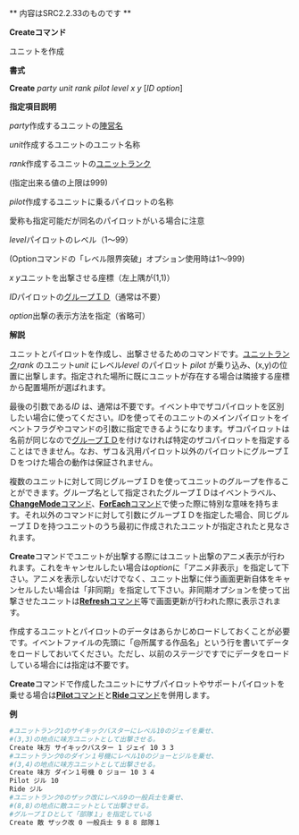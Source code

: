 ** 内容はSRC2.2.33のものです **

**Createコマンド**

ユニットを作成

**書式**

**Create** *party unit rank pilot level x y* [*ID option*]

**指定項目説明**

*party*作成するユニットの[陣営名](陣営名.md)

*unit*作成するユニットのユニット名称

*rank*作成するユニットの[ユニットランク](ユニットランク.md)

(指定出来る値の上限は999)

*pilot*作成するユニットに乗るパイロットの名称

愛称も指定可能だが同名のパイロットがいる場合に注意

*level*パイロットのレベル（1～99）

(Optionコマンドの「レベル限界突破」オプション使用時は1～999)

*x y*ユニットを出撃させる座標（左上隅が(1,1)）

*ID*パイロットの[グループＩＤ](グループＩＤ.md)（通常は不要）

*option*出撃の表示方法を指定（省略可）

**解説**

ユニットとパイロットを作成し、出撃させるためのコマンドです。[ユニットランク](ユニットランク.md)*rank* のユニット*unit* にレベル*level* のパイロット *pilot* が乗り込み、(x,y)の位置に出撃します。指定された場所に既にユニットが存在する場合は隣接する座標から配置場所が選ばれます。

最後の引数である*ID* は、通常は不要です。イベント中でザコパイロットを区別したい場合に使ってください。*ID*を使ってそのユニットのメインパイロットをイベントフラグやコマンドの引数に指定できるようになります。ザコパイロットは名前が同じなので[グループＩＤ](グループＩＤ.md)を付けなければ特定のザコパイロットを指定することはできません。なお、ザコ＆汎用パイロット以外のパイロットにグループＩＤをつけた場合の動作は保証されません。

複数のユニットに対して同じグループＩＤを使ってユニットのグループを作ることができます。グループ名として指定されたグループＩＤはイベントラベル、[**ChangeMode**コマンド](ChangeModeコマンド.md)、[**ForEach**コマンド](ForEachコマンド.md)で使った際に特別な意味を持ちます。それ以外のコマンドに対して引数にグループＩＤを指定した場合、同じグループＩＤを持つユニットのうち最初に作成されたユニットが指定されたと見なされます。

**Create**コマンドでユニットが出撃する際にはユニット出撃のアニメ表示が行われます。これをキャンセルしたい場合は*option*に「アニメ非表示」を指定して下さい。アニメを表示しないだけでなく、ユニット出撃に伴う画面更新自体をキャンセルしたい場合は「非同期」を指定して下さい。非同期オプションを使って出撃させたユニットは[**Refresh**コマンド](Refreshコマンド.md)等で画面更新が行われた際に表示されます。

作成するユニットとパイロットのデータはあらかじめロードしておくことが必要です。イベントファイルの先頭に「@所属する作品名」という行を書いてデータをロードしておいてください。ただし、以前のステージですでにデータをロードしている場合には指定は不要です。

**Create**コマンドで作成したユニットにサブパイロットやサポートパイロットを乗せる場合は[**Pilot**コマンド](Pilotコマンド.md)と[**Ride**コマンド](Rideコマンド.md)を併用します。

**例**
```sh
#ユニットランク1のサイキックバスターにレベル10のジェイを乗せ、
#(3,3)の地点に味方ユニットとして出撃させる。
Create 味方 サイキックバスター 1 ジェイ 10 3 3
#ユニットランク0のダイン１号機にレベル10のジョーとジルを乗せ、
#(3,4)の地点に味方ユニットとして出撃させる。
Create 味方 ダイン１号機 0 ジョー 10 3 4
Pilot ジル 10
Ride ジル
#ユニットランク0のザック改にレベル9の一般兵士を乗せ、
#(8,8)の地点に敵ユニットとして出撃させる。
#グループＩＤとして「部隊１」を指定している
Create 敵 ザック改 0 一般兵士 9 8 8 部隊１
```

